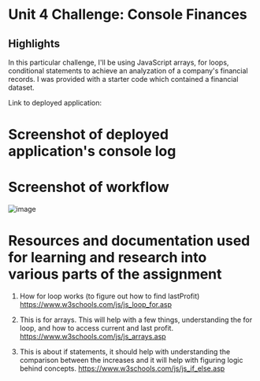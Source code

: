 # Unit 4 Challenge: Console Finances
 
## Highlights

In this particular challenge, I'll be using JavaScript arrays, for loops, conditional statements to achieve an analyzation of a company's financial records.
I was provided with a starter code which contained a financial dataset.

Link to deployed application:

# Screenshot of deployed application's console log

# Screenshot of workflow
![image](https://user-images.githubusercontent.com/119903128/223392753-7efd5b9d-511a-4045-8b93-278658b8a349.png)

# Resources and documentation used for learning and research into various parts of the assignment

1. How for loop works (to figure out how to find lastProfit)
https://www.w3schools.com/js/js_loop_for.asp

2. This is for arrays. This will help with a few things, understanding the for loop, and how to access current and last profit.
https://www.w3schools.com/js/js_arrays.asp

3. This is about if statements, it should help with understanding the comparison between the increases and it will help with figuring logic behind concepts.
https://www.w3schools.com/js/js_if_else.asp
